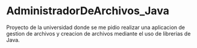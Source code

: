 # AdministradorDeArchivos_Java
Proyecto de la universidad donde se me pidio realizar una aplicacion de gestion de archivos y creacion de archivos mediante el uso de librerias de Java.

